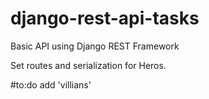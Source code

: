 # django-rest-api-tasks
Basic API using Django REST Framework

Set routes and serialization for Heros. 

#to:do
add 'villians'

